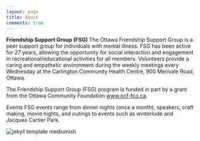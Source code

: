 ```yaml
---
layout: page
title: About
comments: true
---
```


**Friendship Support Group (FSG)**
The Ottawa Friendship Support Group is a peer support group for individuals with mental illness. FSG has been active for 27 years, allowing the opportunity for social interaction and engagement in recreational/educational activities for all members. Volunteers provide a caring and empathetic environment during the weekly meetings every Wednesday at the Carlington Community Health Centre, 900 Merivale Road, Ottawa. 

The Friendship Support Group (FSG) program is funded in part by a grant from the Ottawa Community Foundation www.ocf-fco.ca.

Events
FSG events range from dinner nights (once a month), speakers, craft making, movie nights, and outings to events such as winterlude and Jacques Cartier Park.

![jekyll template mediumish]({{site.baseurl}}/assets/images/theme4.jpg)

